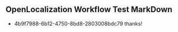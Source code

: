 ## OpenLocalization Workflow Test MarkDown
* 4b9f7988-6b12-4750-8bd8-2803008bdc79 
thanks!<!--HONumber=Mar16_HO3-->
